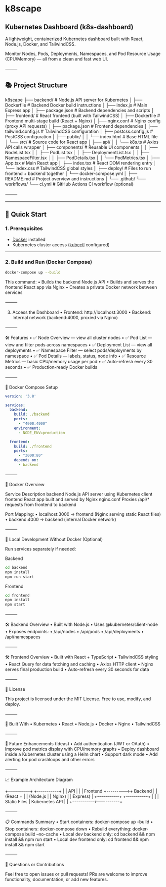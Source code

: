 # k8scape

## Kubernetes Dashboard (k8s-dashboard)

A lightweight, containerized Kubernetes dashboard built with React, Node.js, Docker, and TailwindCSS.

Monitor Nodes, Pods, Deployments, Namespaces, and Pod Resource Usage (CPU/Memory) — all from a clean and fast web UI.

⸻

## 📚 Project Structure

k8scape
├── backend/                  # Node.js API server for Kubernetes
│   ├── Dockerfile             # Backend Docker build instructions
│   ├── index.js               # Main Express app
│   ├── package.json           # Backend dependencies and scripts
│
├── frontend/                  # React frontend (built with TailwindCSS)
│   ├── Dockerfile             # Frontend multi-stage build (React + Nginx)
│   ├── nginx.conf             # Nginx config (proxy API requests)
│   ├── package.json           # Frontend dependencies
│   ├── tailwind.config.js     # TailwindCSS configuration
│   ├── postcss.config.js      # PostCSS configuration
│   ├── public/
│   │   └── index.html         # Base HTML file
│   └── src/                   # Source code for React app
│       ├── api/
│       │   └── k8s.ts         # Axios API calls wrapper
│       ├── components/        # Reusable UI components
│       │   ├── NodeList.tsx
│       │   ├── PodList.tsx
│       │   ├── DeploymentList.tsx
│       │   ├── NamespaceFilter.tsx
│       │   ├── PodDetails.tsx
│       │   └── PodMetrics.tsx
│       ├── App.tsx            # Main React app
│       ├── index.tsx          # React DOM rendering entry
│       └── index.css          # TailwindCSS global styles
│
├── deploy/         # Files to run frontend + backend together
│   └── docker-compose.yml
│
├── README.md                   # Project overview and instructions
│
└── .github/
└── workflows/
└── ci.yml              # GitHub Actions CI workflow (optional)

⸻

---

## 🚀 Quick Start

### 1. Prerequisites

- [Docker](https://docs.docker.com/get-docker/) installed
- Kubernetes cluster access ([kubectl](https://kubernetes.io/docs/tasks/tools/) configured)

---

### 2. Build and Run (Docker Compose)

```bash
docker-compose up --build
```

This command:
	•	Builds the backend Node.js API
	•	Builds and serves the frontend React app via Nginx
	•	Creates a private Docker network between services


⸻

3. Access the Dashboard
	•	Frontend: http://localhost:3000
	•	Backend: Internal network (backend:4000, proxied via Nginx)

⸻

🛠️ Features
	•	✅ Node Overview — view all cluster nodes
	•	✅ Pod List — view and filter pods across namespaces
	•	✅ Deployment List — view all deployments
	•	✅ Namespace Filter — select pods/deployments by namespace
	•	✅ Pod Details — labels, status, node info
	•	✅ Resource Metrics — basic CPU/memory usage per pod
	•	✅ Auto-refresh every 30 seconds
	•	✅ Production-ready Docker builds

⸻

📂 Docker Compose Setup

```yaml
version: '3.8'

services:
  backend:
    build: ./backend
    ports:
      - "4000:4000"
    environment:
      - NODE_ENV=production

  frontend:
    build: ./frontend
    ports:
      - "3000:80"
    depends_on:
      - backend
```
⸻

🐳 Docker Overview

Service     Description
backend     Node.js API server using Kubernetes client
frontend    React app built and served by Nginx
nginx.conf  Proxies /api/* requests from frontend to backend

Port Mapping:
	•	localhost:3000 → frontend (Nginx serving static React files)
	•	backend:4000 → backend (internal Docker network)

⸻

📝 Local Development Without Docker (Optional)

Run services separately if needed:

Backend

```bash 
cd backend
npm install
npm run start
```

Frontend

```bash 
cd frontend
npm install
npm start
```

⸻

🛠️ Backend Overview
	•	Built with Node.js
	•	Uses @kubernetes/client-node
	•	Exposes endpoints:
	•	/api/nodes
	•	/api/pods
	•	/api/deployments
	•	/api/namespaces

⸻

🛠️ Frontend Overview
	•	Built with React + TypeScript
	•	TailwindCSS styling
	•	React Query for data fetching and caching
	•	Axios HTTP client
	•	Nginx serves final production build
	•	Auto-refresh every 30 seconds for data

⸻

📜 License

This project is licensed under the MIT License.
Free to use, modify, and deploy.

⸻

🙌 Built With
	•	Kubernetes
	•	React
	•	Node.js
	•	Docker
	•	Nginx
	•	TailwindCSS

⸻

🚀 Future Enhancements (Ideas)
	•	Add authentication (JWT or OAuth)
	•	Improve pod metrics display with CPU/memory graphs
	•	Deploy dashboard inside a Kubernetes cluster using a Helm chart
	•	Support dark mode
	•	Add alerting for pod crashloops and other errors

⸻

📈 Example Architecture Diagram

+-----------+          +-----------+
|           |  API     |           |
| Frontend  +--------->+  Backend  |
| (React +  |          | (Node.js  |
|  Nginx)   |          |  Express) |
+-----------+          +-----------+
       |                     |
       | Static Files         | Kubernetes API
       |                      |
       +-----------<----------+

⸻

📋 Commands Summary
	•	Start containers:
docker-compose up –build
	•	Stop containers:
docker-compose down
	•	Rebuild everything:
docker-compose build –no-cache
	•	Local dev backend only:
cd backend && npm install && npm run start
	•	Local dev frontend only:
cd frontend && npm install && npm start

⸻

💬 Questions or Contributions

Feel free to open issues or pull requests!
PRs are welcome to improve functionality, documentation, or add new features.
